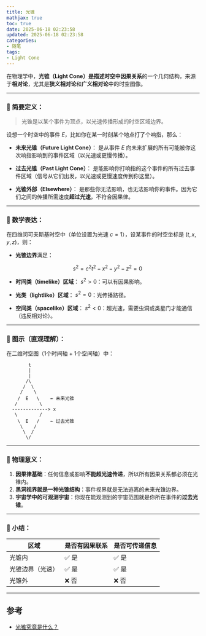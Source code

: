 ```yaml
---
title: 光锥
mathjax: true
toc: true
date: 2025-06-18 02:23:58
updated: 2025-06-18 02:23:58
categories:
- 随笔
tags:
- Light Cone
---
```


在物理学中，**光锥（Light Cone）**是描述时空中**因果关系**的一个几何结构，来源于**相对论**，尤其是**狭义相对论**和**广义相对论**中的时空图像。

<!--more-->

---

### 🔷 简要定义：

> 光锥是以某个事件为顶点，以光速传播形成的时空区域边界。

设想一个时空中的事件 $E$，比如你在某一时刻某个地点打了个响指，那么：

* **未来光锥（Future Light Cone）**：
  是从事件 $E$ 向未来扩展的所有可能被你这次响指影响到的事件区域（以光速或更慢传播）。

* **过去光锥（Past Light Cone）**：
  是能影响你打响指的这个事件的所有过去事件区域（信号从它们出发，以光速或更慢速度传到你这里）。

* **光锥外部（Elsewhere）**：
  是那些你无法影响，也无法影响你的事件。因为它们之间的传播所需速度**超过光速**，不符合因果律。

---

### 🔷 数学表达：

在四维闵可夫斯基时空中（单位设置为光速 $c = 1$），设某事件的时空坐标是 $(t, x, y, z)$，则：

* **光锥边界**满足：

  $$
  s^2 = c^2t^2 - x^2 - y^2 - z^2 = 0
  $$

* **时间类（timelike）区域**： $s^2 > 0$：可以有因果影响。

* **光类（lightlike）区域**： $s^2 = 0$：光传播路径。

* **空间类（spacelike）区域**： $s^2 < 0$：超光速，需要虫洞或类星门才能通信（违反相对论）。

---

### 🔷 图示（直观理解）：

在二维时空图（1个时间轴 + 1个空间轴）中：

```
        t
        |
        |
       /\
      /  \
     /    \
    /  E   \    ← 未来光锥
   /        \
  -------------> x
   \        /
    \  E   /    ← 过去光锥
     \    /
      \  /
       \/
```

---

### 🔷 物理意义：

1. **因果律基础**：任何信息或影响**不能超光速传递**，所以所有因果关系都必须在光锥内。
2. **黑洞视界就是一种光锥结构**：事件视界就是无法逃离的未来光锥边界。
3. **宇宙学中的可观测宇宙**：你现在能观测到的宇宙范围就是你所在事件的**过去光锥**。

---

### 🔷 小结：

| 区域       | 是否有因果联系 | 是否可传递信息 |
| -------- | ------- | ------- |
| 光锥内      | ✅ 是     | ✅ 是     |
| 光锥边界（光速） | ✅ 是     | ✅ 是     |
| 光锥外      | ❌ 否     | ❌ 否     |

___

## 参考
- [光锥究竟是什么？](https://www.zhihu.com/question/595987897/answer/2988187264)
